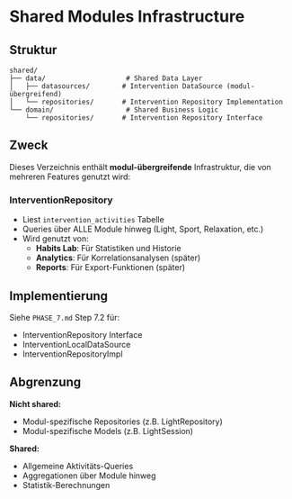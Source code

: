 # Shared Modules Infrastructure

## Struktur

```
shared/
├── data/                    # Shared Data Layer
│   ├── datasources/        # Intervention DataSource (modul-übergreifend)
│   └── repositories/       # Intervention Repository Implementation
└── domain/                  # Shared Business Logic
    └── repositories/       # Intervention Repository Interface
```

## Zweck

Dieses Verzeichnis enthält **modul-übergreifende** Infrastruktur, die von mehreren Features genutzt wird:

### InterventionRepository
- Liest `intervention_activities` Tabelle
- Queries über ALLE Module hinweg (Light, Sport, Relaxation, etc.)
- Wird genutzt von:
  - **Habits Lab**: Für Statistiken und Historie
  - **Analytics**: Für Korrelationsanalysen (später)
  - **Reports**: Für Export-Funktionen (später)

## Implementierung

Siehe `PHASE_7.md` Step 7.2 für:
- InterventionRepository Interface
- InterventionLocalDataSource
- InterventionRepositoryImpl

## Abgrenzung

**Nicht shared:**
- Modul-spezifische Repositories (z.B. LightRepository)
- Modul-spezifische Models (z.B. LightSession)

**Shared:**
- Allgemeine Aktivitäts-Queries
- Aggregationen über Module hinweg
- Statistik-Berechnungen
